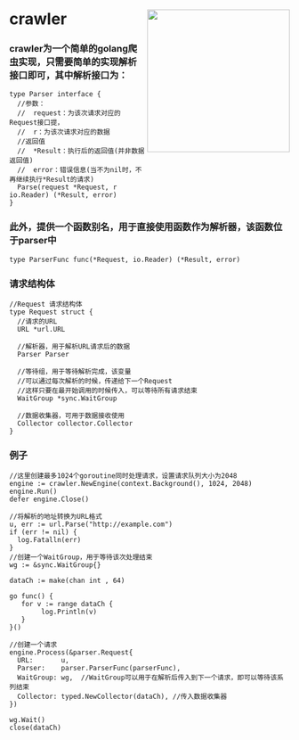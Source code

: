 # crawler  <img src="https://github.com/phantom-atom/images/blob/master/561364cd63c69f0d1405dc659c9c139b6c7f1cd92d37a-mL4DlD_fw658.gif"  width = 256 align='right'/>

### crawler为一个简单的golang爬虫实现，只需要简单的实现解析接口即可，其中解析接口为：
    type Parser interface {
      //参数：
      //  request：为该次请求对应的Request接口提，
      //  r：为该次请求对应的数据
      //返回值
      //  *Result：执行后的返回值(并非数据返回值)
      //  error：错误信息(当不为nil时，不再继续执行*Result的请求)
      Parse(request *Request, r io.Reader) (*Result, error)
    }
### 此外，提供一个函数别名，用于直接使用函数作为解析器，该函数位于parser中
    type ParserFunc func(*Request, io.Reader) (*Result, error)
### 请求结构体
    //Request 请求结构体
    type Request struct {
      //请求的URL
      URL *url.URL

      //解析器，用于解析URL请求后的数据
      Parser Parser

      //等待组，用于等待解析完成，该变量
      //可以通过每次解析的时候，传递给下一个Request
      //这样只要在最开始调用的时候传入，可以等待所有请求结束
      WaitGroup *sync.WaitGroup
      
      //数据收集器，可用于数据接收使用
	  Collector collector.Collector
    }
### 例子
    //这里创建最多1024个goroutine同时处理请求，设置请求队列大小为2048
    engine := crawler.NewEngine(context.Background(), 1024, 2048)
    engine.Run()
    defer engine.Close()

    //将解析的地址转换为URL格式
    u, err := url.Parse("http://example.com")
    if (err != nil) {
      log.Fatalln(err)
    }
    //创建一个WaitGroup，用于等待该次处理结束
    wg := &sync.WaitGroup{}
    
    dataCh := make(chan int , 64)
    
    go func() {
       for v := range dataCh {
            log.Println(v)
       }
    }()
    
    //创建一个请求
    engine.Process(&parser.Request{
      URL:       u,
      Parser:    parser.ParserFunc(parserFunc),
      WaitGroup: wg,  //WaitGroup可以用于在解析后传入到下一个请求，即可以等待该系列结束
      Collector: typed.NewCollector(dataCh), //传入数据收集器
    })

    wg.Wait()
    close(dataCh)

